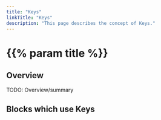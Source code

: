 ```yaml
---
title: "Keys"
linkTitle: "Keys"
description: "This page describes the concept of Keys."
---
```


# {{% param title %}}

## Overview

TODO: Overview/summary

## Blocks which use Keys
